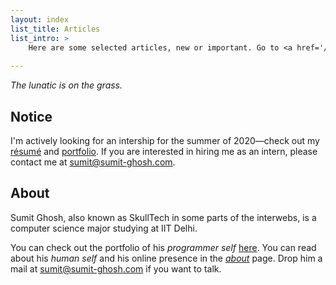 ```yaml
---
layout: index
list_title: Articles
list_intro: >
    Here are some selected articles, new or important. Go to <a href='/archive'>archive</a> for all of his posts.
    
---
```


_The lunatic is on the grass._

## Notice

I'm actively looking for an intership for the summer of 2020—check out my [résumé](/resume.pdf) and [portfolio](/portfolio/). If you are interested in hiring me as an intern, please contact me at sumit@sumit-ghosh.com.

## About

Sumit Ghosh, also known as SkullTech in some parts of the interwebs, is a computer science major studying at IIT Delhi.

You can check out the portfolio of his _programmer self_ 
[here](/portfolio/). You can read about his _human self_ and his online presence in the [_about_](/about/) page. Drop him a mail at sumit@sumit-ghosh.com if you want to talk.
